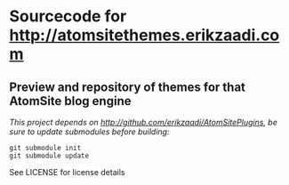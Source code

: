 Sourcecode for http://atomsitethemes.erikzaadi.com
================================
Preview and repository of themes for that AtomSite blog engine
------------

*This project depends on http://github.com/erikzaadi/AtomSitePlugins, be sure to update submodules before building:*

	git submodule init
	git submodule update

See LICENSE for license details